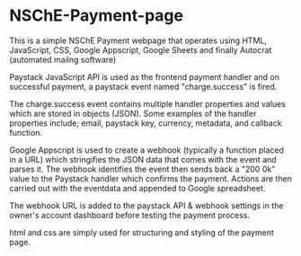 # NSChE-Payment-page
This is a simple NSChE Payment webpage that operates using HTML, JavaScript, CSS, Google Appscript, Google Sheets and finally Autocrat (automated mailng software)

Paystack JavaScript API is used as the frontend payment handler and on successful payment, a paystack event named "charge.success" is fired.

The charge.success event contains multiple handler properties and values which are stored in objects (JSON). Some examples of the handler properties include; email, paystack key, currency, metadata, and callback function.

Google Appscript is used to create a webhook (typically a function placed in a URL) which stringifies the JSON data that comes with the event and parses it. The webhook identifies the event then sends back a "200 0k" value to the Paystack handler which confirms the payment. Actions are then carried out with the eventdata and appended to Google spreadsheet.

The webhook URL is added to the paystack API & webhook settings in the owner's account dashboard before testing the payment process.

html and css are simply used for structuring and styling of the payment page.

